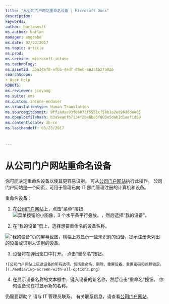 ```yaml
---
title: "从公司门户网站重命名设备 | Microsoft Docs"
description: 
keywords: 
author: barlanmsft
ms.author: barlan
manager: angrobe
ms.date: 02/23/2017
ms.topic: article
ms.prod: 
ms.service: microsoft-intune
ms.technology: 
ms.assetid: 35a34ef8-efbb-4edf-88eb-a03c1b27a026
searchScope:
- User help
ROBOTS: 
ms.reviewer: jieyang
ms.suite: ems
ms.custom: intune-enduser
ms.translationtype: Human Translation
ms.sourcegitcommit: 9ff1adae93fe6873f5551cf58b1a2e89638dee85
ms.openlocfilehash: b3a9ea6fb7134f2be6b05f883e5dab2d1aef1d59
ms.contentlocale: zh-cn
ms.lasthandoff: 05/23/2017


---
```


# <a name="rename-your-device-from-the-company-portal-website"></a>从公司门户网站重命名设备

你可能决定重命名设备以使其更容易识别。 可从[公司门户网站](http://portal.manage.microsoft.com)执行此操作。 公司门户网站是一个网页，可用于管理已向 IT 部门管理注册的计算机和设备。

重命名设备：

1.    在[公司门户网站](http://portal.manage.microsoft.com)上，点击“菜单”按钮![菜单按钮的小图像，3 个水平条平行叠放。](/Intune/whats-new/media/CP_hamburger_menu.png)，然后选择“我的设备”。

2. 在“我的设备”页上，选择想要重命名的设备名称。

  ![“我的设备”页的屏幕截图，横幅上方显示一些未识别的设备，提示注册未列出的设备或识别未识别的设备。](./media/macOS_enroll_002_tap_here_banner.png)

3.    设备将在弹出窗口中打开。 点击“重命名”按钮。

    ![公司门户网站上已选设备的所有选项，包括重命名、删除、重置设备、重置密码和远程锁定。 ](./media/iwp-screen-with-all-options.png)

4.  在显示设备名称的文本框中，键入设备的新名称，然后点击“重命名”按钮。 你的设备现在将显示新的名称。

仍需要帮助？ 请与 IT 管理员联系。 有关联系信息，请查看[公司门户网站](http://portal.manage.microsoft.com)。

